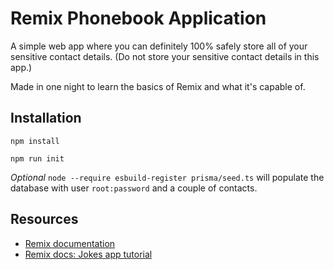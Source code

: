 # Remix Phonebook Application

A simple web app where you can definitely 100% safely store all of your sensitive contact details. (Do not store your sensitive contact details in this app.)

Made in one night to learn the basics of Remix and what it's capable of.

## Installation

`npm install`

`npm run init`

*Optional* `node --require esbuild-register prisma/seed.ts` will populate the database with user `root:password` and a couple of contacts.

## Resources

* [Remix documentation](https://remix.run/docs/en/v1)
* [Remix docs: Jokes app tutorial](https://remix.run/docs/en/v1/tutorials/jokes)